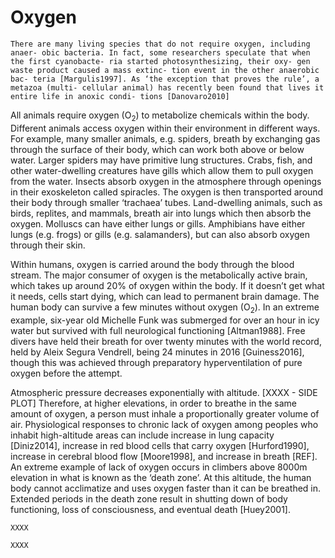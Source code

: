 #  Oxygen

```{margin}
There are many living species that do not require oxygen, including anaer- obic bacteria. In fact, some researchers speculate that when the first cyanobacte- ria started photosynthesizing, their oxy- gen waste product caused a mass extinc- tion event in the other anaerobic bac- teria [Margulis1997]. As ‘the exception that proves the rule’, a metazoa (multi- cellular animal) has recently been found that lives it entire life in anoxic condi- tions [Danovaro2010]
```
All animals require oxygen (O<sub>2</sub>) to metabolize chemicals within the body. 
Different animals access oxygen within their environment in different ways. 
For example, many smaller animals, 
e.g. spiders, 
breath by exchanging gas through the surface of their body, 
which can work both above or below water. 
Larger spiders may have primitive lung structures. 
Crabs, fish, and other water-dwelling creatures 
have gills which allow them to pull oxygen from the water. 
Insects absorb oxygen in the atmosphere through openings in their exoskeleton called spiracles. 
The oxygen is then transported around their body through smaller ‘trachaea’ tubes. 
Land-dwelling animals, 
such as birds, replites, and mammals, 
breath air into lungs which then absorb the oxygen. 
Molluscs can have either lungs or gills. 
Amphibians have either lungs 
(e.g. frogs) 
or gills 
(e.g. salamanders), 
but can also absorb oxygen through their skin.

Within humans, oxygen is carried around the body through the blood stream. 
The major consumer of oxygen is the metabolically active brain, which takes up around 20% of oxygen within the body. 
If it doesn’t get what it needs, 
cells start dying, 
which can lead to permanent brain damage. 
The human body can survive a few minutes without oxygen (O<sub>2</sub>). 
In an extreme example, 
six-year old Michelle Funk 
was submerged for over an hour in icy water 
but survived with full neurological functioning [Altman1988]. 
Free divers have held their breath for over twenty minutes 
with the world record, 
held by Aleix Segura Vendrell, 
being 24 minutes in 2016 [Guiness2016], 
though this was achieved through preparatory hyperventilation of pure oxygen before the attempt.

Atmospheric pressure decreases exponentially with altitude. [XXXX - SIDE PLOT]
Therefore, at higher elevations, 
in order to breathe in the same amount of oxygen, 
a person must inhale a proportionally greater volume of air. 
Physiological responses to chronic lack of oxygen 
among peoples who inhabit high-altitude areas can include 
increase in lung capacity [Diniz2014], 
increase in red blood cells that carry oxygen [Hurford1990], 
increase in cerebral blood flow [Moore1998], 
and increase in breath [REF]. 
An extreme example of lack of oxygen occurs in climbers above 8000m elevation in what is known as the ‘death zone’. 
At this altitude, 
the human body cannot acclimatize and uses oxygen faster than it can be breathed in. 
Extended periods in the death zone result in 
shutting down of body functioning, 
loss of consciousness, 
and eventual death [Huey2001].

```{note} LCA of Everest oxygen tanks
XXXX
```


```{note} LCA of oxygen aboard ISS
XXXX
```
